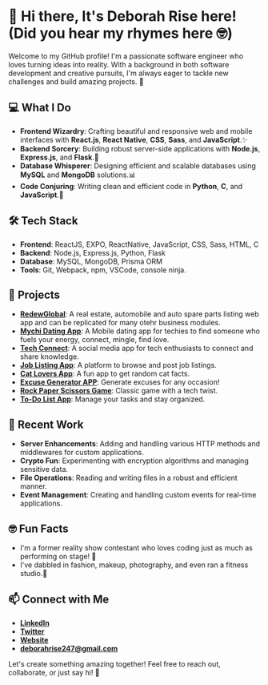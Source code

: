 # 👋 Hi there, It's Deborah Rise here! (Did you hear my rhymes here 🤓)

Welcome to my GitHub profile! I'm a passionate software engineer who loves turning ideas into reality. With a background in both software development and creative pursuits, I'm always eager to tackle new challenges and build amazing projects. 🚀

## 💻 What I Do

- **Frontend Wizardry**: Crafting beautiful and responsive web and mobile interfaces with **React.js**, **React Native**,  **CSS**, **Sass**, and **JavaScript**.✨
- **Backend Sorcery**: Building robust server-side applications with **Node.js**, **Express.js**, and **Flask**.🔧
- **Database Whisperer**: Designing efficient and scalable databases using **MySQL** and **MongoDB** solutions.📊
- **Code Conjuring**: Writing clean and efficient code in **Python**, **C**, and **JavaScript**.🐍

## 🛠️ Tech Stack

- **Frontend**: ReactJS, EXPO, ReactNative, JavaScript, CSS, Sass, HTML, C
- **Backend**: Node.js, Express.js, Python, Flask
- **Database**: MySQL, MongoDB, Prisma ORM
- **Tools**: Git, Webpack, npm, VSCode, console ninja.

## 🚀 Projects
- **[RedewGlobal](#)**: A real estate, automobile and auto spare parts listing web app and can be replicated for many otehr business modules.
- **[Mychi Dating App](#)**: A Mobile dating app for techies to find someone who fuels your energy, connect, mingle, find love.
- **[Tech Connect](#)**: A social media app for tech enthusiasts to connect and share knowledge.
- **[Job Listing App](#)**: A platform to browse and post job listings.
- **[Cat Lovers App](#)**: A fun app to get random cat facts.
- **[Excuse Generator APP](#)**: Generate excuses for any occasion!
- **[Rock Paper Scissors Game](#)**: Classic game with a tech twist.
- **[To-Do List App](#)**: Manage your tasks and stay organized.

## 🔧 Recent Work

- **Server Enhancements**: Adding and handling various HTTP methods and middlewares for custom applications.
- **Crypto Fun**: Experimenting with encryption algorithms and managing sensitive data.
- **File Operations**: Reading and writing files in a robust and efficient manner.
- **Event Management**: Creating and handling custom events for real-time applications.

## 🤓 Fun Facts

- I'm a former reality show contestant who loves coding just as much as performing on stage! 🎤
- I've dabbled in fashion, makeup, photography, and even ran a fitness studio.💃

## 📫 Connect with Me

- **[LinkedIn](https://www.linkedin.com/in/deborahrise)**
- **[Twitter](https://twitter.com/iam_deborahrise)**
- **[Website](https://www.deborahrisetech.com)**
- **[deborahrise247@gmail.com](#deborahrise247@gmail.com)**

Let's create something amazing together! Feel free to reach out, collaborate, or just say hi! 🌟
